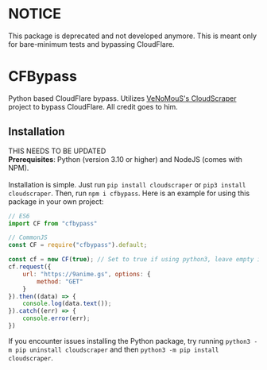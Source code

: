 # NOTICE
This package is deprecated and not developed anymore. This is meant only for bare-minimum tests and bypassing CloudFlare.
# CFBypass
Python based CloudFlare bypass. Utilizes [VeNoMouS's CloudScraper](https://github.com/VeNoMouS/cloudscraper) project to bypass CloudFlare. All credit goes to him.

## Installation
THIS NEEDS TO BE UPDATED<br />
<b>Prerequisites</b>: Python (version 3.10 or higher) and NodeJS (comes with NPM).<br /><br />
Installation is simple. Just run `pip install cloudscraper` or `pip3 install cloudscraper`. Then, run `npm i cfbypass`. Here is an example for using this package in your own project:
```javascript
// ES6
import CF from "cfbypass"

// CommonJS
const CF = require("cfbypass").default;

const cf = new CF(true); // Set to true if using python3, leave empty if using python
cf.request({
    url: "https://9anime.gs", options: {
        method: "GET"
    }
}).then((data) => {
    console.log(data.text());
}).catch((err) => {
    console.error(err);
})
```
If you encounter issues installing the Python package, try running `python3 -m pip uninstall cloudscraper` and then `python3 -m pip install cloudscraper`.